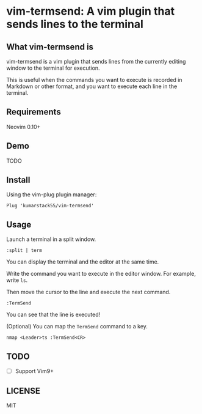 # vim-termsend: A vim plugin that sends lines to the terminal

## What vim-termsend is

vim-termsend is a vim plugin that sends lines from the currently editing
window to the terminal for execution.

This is useful when the commands you want to execute is recorded in Markdown
or other format, and you want to execute each line in the terminal.

## Requirements

Neovim 0.10+

## Demo

TODO

## Install

Using the vim-plug plugin manager:

```vim
Plug 'kumarstack55/vim-termsend'
```

## Usage

Launch a terminal in a split window.

```vim
:split | term
```

You can display the terminal and the editor at the same time.

Write the command you want to execute in the editor window.
For example, write `ls`.

Then move the cursor to the line and execute the next command.

```vim
:TermSend
```

You can see that the line is executed!

(Optional) You can map the `TermSend` command to a key.

```vim
nmap <Leader>ts :TermSend<CR>
```

## TODO

- [ ] Support Vim9+

## LICENSE

MIT
